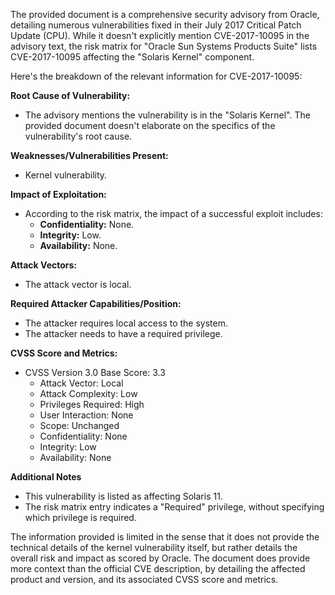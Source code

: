 The provided document is a comprehensive security advisory from Oracle, detailing numerous vulnerabilities fixed in their July 2017 Critical Patch Update (CPU). While it doesn't explicitly mention CVE-2017-10095 in the advisory text, the risk matrix for "Oracle Sun Systems Products Suite" lists CVE-2017-10095 affecting the "Solaris Kernel" component. 

Here's the breakdown of the relevant information for CVE-2017-10095:

**Root Cause of Vulnerability:**
- The advisory mentions the vulnerability is in the "Solaris Kernel". The provided document doesn't elaborate on the specifics of the vulnerability's root cause.

**Weaknesses/Vulnerabilities Present:**
- Kernel vulnerability.

**Impact of Exploitation:**
- According to the risk matrix, the impact of a successful exploit includes:
    - **Confidentiality:** None.
    - **Integrity:** Low.
    - **Availability:** None.

**Attack Vectors:**
- The attack vector is local.

**Required Attacker Capabilities/Position:**
- The attacker requires local access to the system.
- The attacker needs to have a required privilege.

**CVSS Score and Metrics:**
- CVSS Version 3.0 Base Score: 3.3
    - Attack Vector: Local
    - Attack Complexity: Low
    - Privileges Required: High
    - User Interaction: None
    - Scope: Unchanged
    - Confidentiality: None
    - Integrity: Low
    - Availability: None

**Additional Notes**
- This vulnerability is listed as affecting Solaris 11.
- The risk matrix entry indicates a "Required" privilege, without specifying which privilege is required.

The information provided is limited in the sense that it does not provide the technical details of the kernel vulnerability itself, but rather details the overall risk and impact as scored by Oracle. The document does provide more context than the official CVE description, by detailing the affected product and version, and its associated CVSS score and metrics.